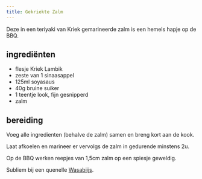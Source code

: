 ```yaml
---
title: Gekriekte Zalm
---
```


Deze in een teriyaki van Kriek gemarineerde zalm is een hemels hapje op de BBQ.

## ingrediënten

* flesje Kriek Lambik
* zeste van 1 sinaasappel
* 125ml soyasaus
* 40g bruine suiker
* 1 teentje look, fijn gesnipperd
* zalm

## bereiding

Voeg alle ingredienten (behalve de zalm) samen en breng kort aan de kook.

Laat afkoelen en marineer er vervolgs de zalm in gedurende minstens 2u.

Op de BBQ werken reepjes van 1,5cm zalm op een spiesje geweldig.

Subliem bij een quenelle [Wasabiijs](Wasabiijs.html).
